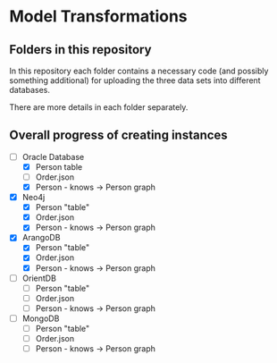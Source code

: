 # Model Transformations

## Folders in this repository

In this repository each folder contains a necessary code (and possibly something additional) for uploading the three data sets into different databases.

There are more details in each folder separately.

## Overall progress of creating instances

- [ ] Oracle Database
    - [x] Person table
    - [ ] Order.json
    - [x] Person - knows -> Person graph
- [x] Neo4j
    - [x] Person "table"
    - [x] Order.json
    - [x] Person - knows -> Person graph
- [x] ArangoDB
    - [x] Person "table"
    - [x] Order.json
    - [x] Person - knows -> Person graph
- [ ] OrientDB
    - [ ] Person "table"
    - [ ] Order.json
    - [ ] Person - knows -> Person graph
- [ ] MongoDB
    - [ ] Person "table"
    - [ ] Order.json
    - [ ] Person - knows -> Person graph
